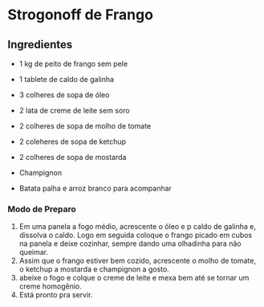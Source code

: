 #  Strogonoff de Frango



##   Ingredientes

- 1 kg de peito de frango sem pele

- 1 tablete de caldo de galinha 

- 3 colheres de sopa de óleo

- 2 lata de creme de leite sem soro

- 2 colheres de sopa de molho de tomate

- 2 coleheres de sopa de ketchup

- 2 colheres de sopa de mostarda 

- Champignon

- Batata palha e arroz branco para acompanhar



###  Modo de Preparo

1. Em uma panela a fogo médio, acrescente o óleo e p caldo de galinha e, dissolva o caldo. Logo em seguida coloque o frango picado em cubos na panela e deixe cozinhar, sempre dando uma olhadinha para não queimar.
2. Assim que o frango estiver bem cozido, acrescente o molho de tomate, o ketchup a mostarda e champignon a gosto.
3. abeixe o fogo e colque o creme de leite e mexa bem até se tornar um creme homogênio.
4. Está pronto pra servir.

